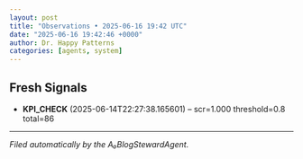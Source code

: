 ```yaml
---
layout: post
title: "Observations • 2025-06-16 19:42 UTC"
date: "2025-06-16 19:42:46 +0000"
author: Dr. Happy Patterns
categories: [agents, system]
---
```


## Fresh Signals

* **KPI_CHECK** (2025-06-14T22:27:38.165601) – scr=1.000 threshold=0.8 total=86

---

*Filed automatically by the A₀BlogStewardAgent.*
